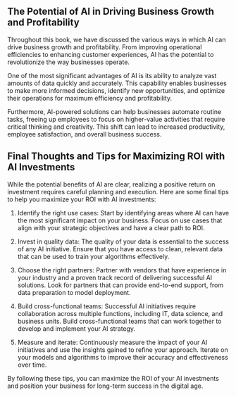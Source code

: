 
The Potential of AI in Driving Business Growth and Profitability
----------------------------------------------------------------

Throughout this book, we have discussed the various ways in which AI can drive business growth and profitability. From improving operational efficiencies to enhancing customer experiences, AI has the potential to revolutionize the way businesses operate.

One of the most significant advantages of AI is its ability to analyze vast amounts of data quickly and accurately. This capability enables businesses to make more informed decisions, identify new opportunities, and optimize their operations for maximum efficiency and profitability.

Furthermore, AI-powered solutions can help businesses automate routine tasks, freeing up employees to focus on higher-value activities that require critical thinking and creativity. This shift can lead to increased productivity, employee satisfaction, and overall business success.

Final Thoughts and Tips for Maximizing ROI with AI Investments
--------------------------------------------------------------

While the potential benefits of AI are clear, realizing a positive return on investment requires careful planning and execution. Here are some final tips to help you maximize your ROI with AI investments:

1. Identify the right use cases: Start by identifying areas where AI can have the most significant impact on your business. Focus on use cases that align with your strategic objectives and have a clear path to ROI.

2. Invest in quality data: The quality of your data is essential to the success of any AI initiative. Ensure that you have access to clean, relevant data that can be used to train your algorithms effectively.

3. Choose the right partners: Partner with vendors that have experience in your industry and a proven track record of delivering successful AI solutions. Look for partners that can provide end-to-end support, from data preparation to model deployment.

4. Build cross-functional teams: Successful AI initiatives require collaboration across multiple functions, including IT, data science, and business units. Build cross-functional teams that can work together to develop and implement your AI strategy.

5. Measure and iterate: Continuously measure the impact of your AI initiatives and use the insights gained to refine your approach. Iterate on your models and algorithms to improve their accuracy and effectiveness over time.

By following these tips, you can maximize the ROI of your AI investments and position your business for long-term success in the digital age.
